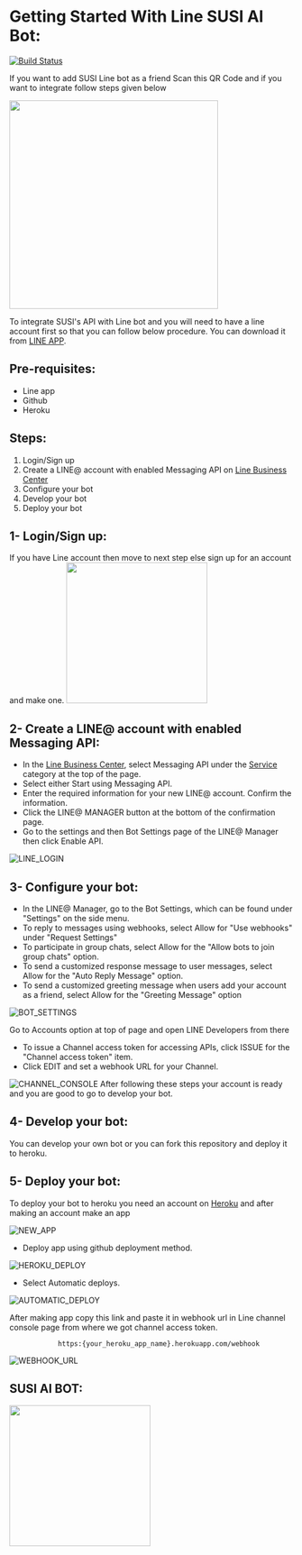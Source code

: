 # Getting Started With Line SUSI AI Bot:

[![Build Status](https://travis-ci.org/fossasia/susi_linebot.svg?branch=master)](https://travis-ci.org/fossasia/susi_linebot)  

If you want to add SUSI Line bot as a friend Scan this QR Code and if you want to integrate follow steps given below 

 <img src="/docs/images/Barcode.PNG" width="370">  

To integrate SUSI&#39;s API with Line bot and you will need to have a line account first so that you can follow below procedure. You can download it from [LINE APP](https://play.google.com/store/apps/details?id=jp.naver.line.android&amp;hl=en).

## Pre-requisites:

   - Line app
   - Github
   - Heroku


## Steps:

1. Login/Sign up
2. Create a LINE@ account with enabled Messaging API on [Line Business Center](https://business.line.me/en/)
3. Configure your bot
4. Develop your bot
5. Deploy your bot

## 1- Login/Sign up:

If you have Line account then move to next step else sign up for an account and make
 one. <img src="/docs/images/Sign_up.PNG" width="250">
 
## 2- Create a LINE@ account with enabled Messaging API:

- In the [Line Business Center](https://business.line.me/en/), select Messaging API under the [Service](https://business.line.me/en/services/bot/) category at the top of the page.
- Select either Start using Messaging API.
- Enter the required information for your new LINE@ account. Confirm the information.
- Click the LINE@ MANAGER button at the bottom of the confirmation page.
- Go to the settings and then  Bot Settings page of the LINE@ Manager then click Enable API.

![LINE_LOGIN](/docs/images/Line_Business_Center_Login.PNG)

## 3- Configure your bot:

- In the LINE@ Manager, go to the Bot Settings, which can be found under &quot;Settings&quot; on the side menu.
- To reply to messages using webhooks, select Allow for &quot;Use webhooks&quot; under &quot;Request Settings&quot;
- To participate in group chats, select Allow for the &quot;Allow bots to join group chats&quot; option.
- To send a customized response message to user messages, select Allow for the &quot;Auto Reply Message&quot; option.
- To send a customized greeting message when users add your account as a friend, select Allow for the &quot;Greeting Message&quot; option

![BOT_SETTINGS](/docs/images/Bot_Settings.PNG)

Go to Accounts option at top of page and open LINE Developers from there

- To issue a Channel access token for accessing APIs, click ISSUE for the &quot;Channel access token&quot; item.
- Click EDIT and set a webhook URL for your Channel.

![CHANNEL_CONSOLE](/docs/images/Channel_Console.PNG)
After following these steps your account is ready and you are good to go to develop your bot.

## 4- Develop your bot:

You can develop your own bot or you can fork this repository and deploy it to heroku.

## 5- Deploy your bot:

To deploy your bot to heroku you need an account on [Heroku](https://www.heroku.com/) and after making an account make an app

![NEW_APP](/docs/images/Heroku_new_app.PNG)
- Deploy app using github deployment method.

![HEROKU_DEPLOY](/docs/images/Heroku_deploy.PNG)

- Select Automatic deploys.

![AUTOMATIC_DEPLOY](/docs/images/Automatic_deploys.PNG)

After making app copy this link and paste it in webhook url in Line channel console page from where we got channel access token.

                https:{your_heroku_app_name}.herokuapp.com/webhook

![WEBHOOK_URL](/docs/images/WebHook_Url.PNG)

## SUSI AI BOT:

<img src="/docs/images/SUSI_Chat.PNG" width="250">